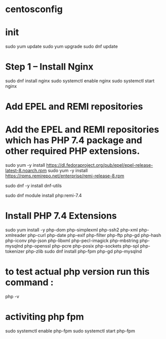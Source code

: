 # centosconfig



# init 

sudo yum update
sudo yum upgrade
sudo dnf update 


#  Step 1 – Install Nginx
sudo dnf install nginx
sudo systemctl enable nginx
sudo systemctl start nginx



# Add EPEL and REMI repositories
# Add the EPEL and REMI repositories which has PHP 7.4 package and other required PHP extensions.


sudo yum -y install https://dl.fedoraproject.org/pub/epel/epel-release-latest-8.noarch.rpm
sudo yum -y install https://rpms.remirepo.net/enterprise/remi-release-8.rpm


sudo dnf -y install dnf-utils


sudo dnf module install php:remi-7.4




# Install PHP 7.4 Extensions


sudo yum install -y php-dom php-simplexml php-ssh2 php-xml php-xmlreader php-curl php-date php-exif php-filter php-ftp php-gd php-hash php-iconv php-json php-libxml php-pecl-imagick php-mbstring php-mysqlnd php-openssl php-pcre php-posix php-sockets php-spl php-tokenizer php-zlib
sudo dnf install  php-fpm  php-gd php-mysqlnd



# to test actual php version run this command : 

php -v

# activiting php fpm 

sudo systemctl enable php-fpm
sudo systemctl start php-fpm
